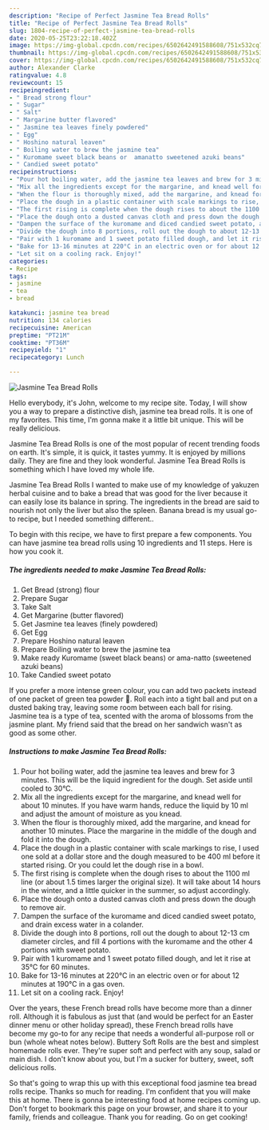 ```yaml
---
description: "Recipe of Perfect Jasmine Tea Bread Rolls"
title: "Recipe of Perfect Jasmine Tea Bread Rolls"
slug: 1804-recipe-of-perfect-jasmine-tea-bread-rolls
date: 2020-05-25T23:22:18.402Z
image: https://img-global.cpcdn.com/recipes/6502642491588608/751x532cq70/jasmine-tea-bread-rolls-recipe-main-photo.jpg
thumbnail: https://img-global.cpcdn.com/recipes/6502642491588608/751x532cq70/jasmine-tea-bread-rolls-recipe-main-photo.jpg
cover: https://img-global.cpcdn.com/recipes/6502642491588608/751x532cq70/jasmine-tea-bread-rolls-recipe-main-photo.jpg
author: Alexander Clarke
ratingvalue: 4.8
reviewcount: 15
recipeingredient:
- " Bread strong flour"
- " Sugar"
- " Salt"
- " Margarine butter flavored"
- " Jasmine tea leaves finely powdered"
- " Egg"
- " Hoshino natural leaven"
- " Boiling water to brew the jasmine tea"
- " Kuromame sweet black beans or  amanatto sweetened azuki beans"
- " Candied sweet potato"
recipeinstructions:
- "Pour hot boiling water, add the jasmine tea leaves and brew for 3 minutes. This will be the liquid ingredient for the dough. Set aside until cooled to 30°C."
- "Mix all the ingredients except for the margarine, and knead well for about 10 minutes. If you have warm hands, reduce the liquid by 10 ml and adjust the amount of moisture as you knead."
- "When the flour is thoroughly mixed, add the margarine, and knead for another 10 minutes. Place the margarine in the middle of the dough and fold it into the dough."
- "Place the dough in a plastic container with scale markings to rise, I used one sold at a dollar store and the dough measured to be 400 ml before it started rising. Or you could let the dough rise in a bowl."
- "The first rising is complete when the dough rises to about the 1100 ml line (or about 1.5 times larger the original size). It will take about 14 hours in the winter, and a little quicker in the summer, so adjust accordingly."
- "Place the dough onto a dusted canvas cloth and press down the dough to remove air."
- "Dampen the surface of the kuromame and diced candied sweet potato, and drain excess water in a colander."
- "Divide the dough into 8 portions, roll out the dough to about 12-13 cm diameter circles, and fill 4 portions with the kuromame and the other 4 portions with sweet potato."
- "Pair with 1 kuromame and 1 sweet potato filled dough, and let it rise at 35°C for 60 minutes."
- "Bake for 13-16 minutes at 220°C in an electric oven or for about 12 minutes at 190°C in a gas oven."
- "Let sit on a cooling rack. Enjoy!"
categories:
- Recipe
tags:
- jasmine
- tea
- bread

katakunci: jasmine tea bread 
nutrition: 134 calories
recipecuisine: American
preptime: "PT21M"
cooktime: "PT36M"
recipeyield: "1"
recipecategory: Lunch

---
```



![Jasmine Tea Bread Rolls](https://img-global.cpcdn.com/recipes/6502642491588608/751x532cq70/jasmine-tea-bread-rolls-recipe-main-photo.jpg)

Hello everybody, it's John, welcome to my recipe site. Today, I will show you a way to prepare a distinctive dish, jasmine tea bread rolls. It is one of my favorites. This time, I'm gonna make it a little bit unique. This will be really delicious.

Jasmine Tea Bread Rolls is one of the most popular of recent trending foods on earth. It's simple, it is quick, it tastes yummy. It is enjoyed by millions daily. They are fine and they look wonderful. Jasmine Tea Bread Rolls is something which I have loved my whole life.

Jasmine Tea Bread Rolls I wanted to make use of my knowledge of yakuzen herbal cuisine and to bake a bread that was good for the liver because it can easily lose its balance in spring. The ingredients in the bread are said to nourish not only the liver but also the spleen. Banana bread is my usual go-to recipe, but I needed something different..


To begin with this recipe, we have to first prepare a few components. You can have jasmine tea bread rolls using 10 ingredients and 11 steps. Here is how you cook it.

<!--inarticleads1-->

##### The ingredients needed to make Jasmine Tea Bread Rolls:

1. Get  Bread (strong) flour
1. Prepare  Sugar
1. Take  Salt
1. Get  Margarine (butter flavored)
1. Get  Jasmine tea leaves (finely powdered)
1. Get  Egg
1. Prepare  Hoshino natural leaven
1. Prepare  Boiling water to brew the jasmine tea
1. Make ready  Kuromame (sweet black beans) or  ama-natto (sweetened azuki beans)
1. Take  Candied sweet potato


If you prefer a more intense green colour, you can add two packets instead of one packet of green tea powder 🍃. Roll each into a tight ball and put on a dusted baking tray, leaving some room between each ball for rising. Jasmine tea is a type of tea, scented with the aroma of blossoms from the jasmine plant. My friend said that the bread on her sandwich wasn&#39;t as good as some other. 

<!--inarticleads2-->

##### Instructions to make Jasmine Tea Bread Rolls:

1. Pour hot boiling water, add the jasmine tea leaves and brew for 3 minutes. This will be the liquid ingredient for the dough. Set aside until cooled to 30°C.
1. Mix all the ingredients except for the margarine, and knead well for about 10 minutes. If you have warm hands, reduce the liquid by 10 ml and adjust the amount of moisture as you knead.
1. When the flour is thoroughly mixed, add the margarine, and knead for another 10 minutes. Place the margarine in the middle of the dough and fold it into the dough.
1. Place the dough in a plastic container with scale markings to rise, I used one sold at a dollar store and the dough measured to be 400 ml before it started rising. Or you could let the dough rise in a bowl.
1. The first rising is complete when the dough rises to about the 1100 ml line (or about 1.5 times larger the original size). It will take about 14 hours in the winter, and a little quicker in the summer, so adjust accordingly.
1. Place the dough onto a dusted canvas cloth and press down the dough to remove air.
1. Dampen the surface of the kuromame and diced candied sweet potato, and drain excess water in a colander.
1. Divide the dough into 8 portions, roll out the dough to about 12-13 cm diameter circles, and fill 4 portions with the kuromame and the other 4 portions with sweet potato.
1. Pair with 1 kuromame and 1 sweet potato filled dough, and let it rise at 35°C for 60 minutes.
1. Bake for 13-16 minutes at 220°C in an electric oven or for about 12 minutes at 190°C in a gas oven.
1. Let sit on a cooling rack. Enjoy!


Over the years, these French bread rolls have become more than a dinner roll. Although it is fabulous as just that (and would be perfect for an Easter dinner menu or other holiday spread), these French bread rolls have become my go-to for any recipe that needs a wonderful all-purpose roll or bun (whole wheat notes below). Buttery Soft Rolls are the best and simplest homemade rolls ever. They&#39;re super soft and perfect with any soup, salad or main dish. I don&#39;t know about you, but I&#39;m a sucker for buttery, sweet, soft delicious rolls. 

So that's going to wrap this up with this exceptional food jasmine tea bread rolls recipe. Thanks so much for reading. I'm confident that you will make this at home. There is gonna be interesting food at home recipes coming up. Don't forget to bookmark this page on your browser, and share it to your family, friends and colleague. Thank you for reading. Go on get cooking!
